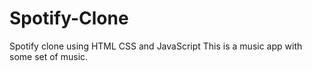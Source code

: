 # Spotify-Clone
Spotify clone using HTML CSS and JavaScript
This is a music app with some set of music.
